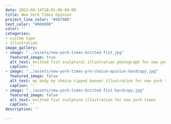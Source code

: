 ```yaml
---
date: 2023-04-14T18:01:05-04:00
title: New York Times Opinion
project_line_color: "#9879B0"
text_color: "#000000"
color: ''
categories:
- custom type
- illustration
image_gallery:
- image: "../assets/new-york-times-knitted-fist.jpg"
  featured_image: true
  alt_text: knitted fist sculptural illustration photograph for new york times
  caption: ''
- image: "../assets/new-york-times-pro-choice-opinion-hardcopy.jpg"
  featured_image: false
  alt_text: my body my choice ripped banner illustration for new york times
  caption: ''
- image: "../assets/new-york-times-knitted-fist-hardcopy.jpg"
  featured_image: false
  alt_text: knitted fist sculpture illustration for new york times
  caption: ''
description: ''

---
```

